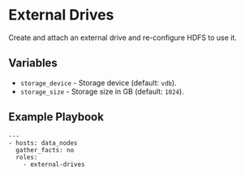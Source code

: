 # External Drives

Create and attach an external drive and re-configure HDFS to use it.

## Variables

- `storage_device` - Storage device (default: `vdb`).
- `storage_size` - Storage size in GB (default: `1024`).

## Example Playbook

    ---
    - hosts: data_nodes
      gather_facts: no
      roles:
        - external-drives
